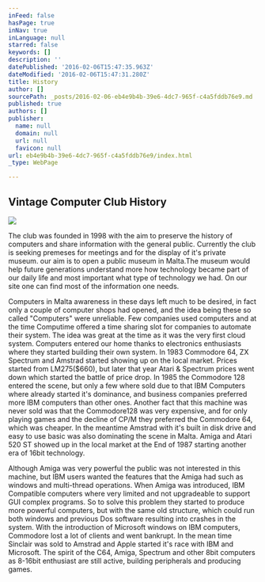 ```yaml
---
inFeed: false
hasPage: true
inNav: true
inLanguage: null
starred: false
keywords: []
description: ''
datePublished: '2016-02-06T15:47:35.963Z'
dateModified: '2016-02-06T15:47:31.280Z'
title: History
author: []
sourcePath: _posts/2016-02-06-eb4e9b4b-39e6-4dc7-965f-c4a5fddb76e9.md
published: true
authors: []
publisher:
  name: null
  domain: null
  url: null
  favicon: null
url: eb4e9b4b-39e6-4dc7-965f-c4a5fddb76e9/index.html
_type: WebPage

---
```

## Vintage Computer Club History
![](https://the-grid-user-content.s3-us-west-2.amazonaws.com/16a4ebe9-f260-462f-ac72-a7a75f020baf.jpg)

The club was founded in 1998 with the aim to preserve the history of computers and share information with the general public. Currently the club is seeking premeses for meetings and for the display of it's private museum. our aim is to open a public museum in Malta.The museum would help future generations understand more how technology became part of our daily life and most important what type of technology we had. On our site one can find most of the information one needs. 

Computers in Malta awareness in these days left much to be desired, in fact only a couple of computer shops had opened, and the idea being these so called "Computers" were unreliable. Few companies used computers and at the time Computime offered a time sharing slot for companies to automate their system. The idea was great at the time as it was the very first cloud system. Computers entered our home thanks to electronics enthusiasts where they started building their own system. In 1983 Commodore 64, ZX Spectrum and Amstrad started showing up on the local market. Prices started from LM275($660), but later that year Atari & Spectrum prices went down which started the battle of price drop. In 1985 the Commodore 128 entered the scene, but only a few where sold due to that IBM Computers where already started it's dominance, and business companies preferred more IBM computers than other ones. Another fact that this machine was never sold was that the Commodore128 was very expensive, and for only playing games and the decline of CP/M they preferred the Commodore 64, which was cheaper. In the meantime Amstrad with it's built in disk drive and easy to use basic was also dominating the scene in Malta. Amiga and Atari 520 ST showed up in the local market at the End of 1987 starting another era of 16bit technology.

Although Amiga was very powerful the public was not interested in this machine, but IBM users wanted the features that the Amiga had such as windows and multi-thread operations. When Amiga was introduced, IBM Compatible computers where very limited and not upgradeable to support GUI complex programs. So to solve this problem they started to produce more powerful computers, but with the same old structure, which could run both windows and previous Dos software resulting into crashes in the system. With the introduction of Microsoft windows on IBM computers, Commodore lost a lot of clients and went bankrupt. In the mean time Sinclair was sold to Amstrad and Apple started it's race with IBM and Microsoft. The spirit of the C64, Amiga, Spectrum and other 8bit computers as 8-16bit enthusiast are still active, building peripherals and producing games.